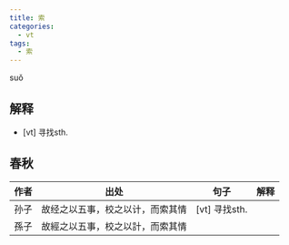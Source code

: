 ```yaml
---
title: 索
categories:
  - vt
tags:
  - 索
---
```


suǒ
<!-- more -->

## 解释
* [vt] 寻找sth.

## 春秋

作者|出处|句子|解释
---|---|---|---
孙子|故经之以五事，校之以计，而索其情|[vt] 寻找sth.
孫子|故經之以五事，校之以計，而索其情|
